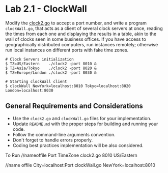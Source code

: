 Lab 2.1 - ClockWall
===================

Modify the [clock2.go](./clock2.go) to accept a port number, and write a program `clockWall.go`, that acts as a client of several clock servers at once, reading the times from each one and displaying the results in a table, akin to the wall of clocks seen in some business offices. If you have access to geographically distributed computers, run instances remotely; otherwise run local instances on different ports with fake time zones.

```
# Clock Servers initialization
$ TZ=US/Eastern    ./clock2 -port 8010 &
$ TZ=Asia/Tokyo    ./clock2 -port 8020 &
$ TZ=Europe/London ./clock2 -port 8030 &

# Starting clockWall client
$ clockWall NewYork=localhost:8010 Tokyo=localhost:8020 London=localhost:8030
```

General Requirements and Considerations
---------------------------------------
- Use the `clock2.go` and `clockWall.go` files for your implementation.
- Update `README.md` with the proper steps for building and running your code.
- Follow the command-line arguments convention.
- Don't forget to handle errors properly.
- Coding best practices implementation will be also considered.

To Run
//nameoffile Port TimeZone
clock2.go 8010 US/Eastern

//name offile City=localhost:Port
clockWall.go NewYork=localhost:8010